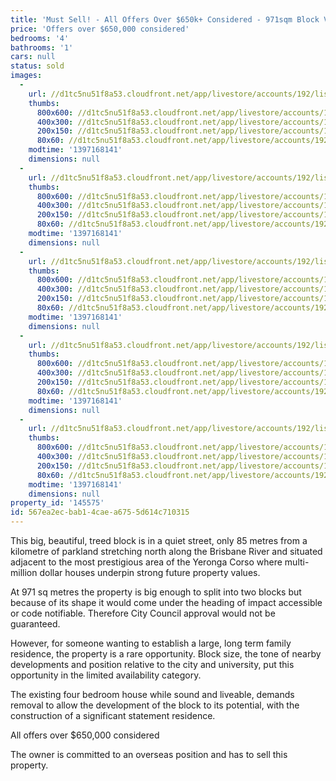 ```yaml
---
title: 'Must Sell! - All Offers Over $650k+ Considered - 971sqm Block Very Close to Corso'
price: 'Offers over $650,000 considered'
bedrooms: '4'
bathrooms: '1'
cars: null
status: sold
images:
  -
    url: //d1tc5nu51f8a53.cloudfront.net/app/livestore/accounts/192/listings/98013/images/105781628-1_8999904995_20140411040958.jpg
    thumbs:
      800x600: //d1tc5nu51f8a53.cloudfront.net/app/livestore/accounts/192/listings/98013/images/105781628-1_8999904995_20140411040958_800x600.jpg
      400x300: //d1tc5nu51f8a53.cloudfront.net/app/livestore/accounts/192/listings/98013/images/105781628-1_8999904995_20140411040958_400x300.jpg
      200x150: //d1tc5nu51f8a53.cloudfront.net/app/livestore/accounts/192/listings/98013/images/105781628-1_8999904995_20140411040958_200x150.jpg
      80x60: //d1tc5nu51f8a53.cloudfront.net/app/livestore/accounts/192/listings/98013/images/105781628-1_8999904995_20140411040958_80x60.jpg
    modtime: '1397168141'
    dimensions: null
  -
    url: //d1tc5nu51f8a53.cloudfront.net/app/livestore/accounts/192/listings/98013/images/105781628-2_6953849080_20140411041000.jpg
    thumbs:
      800x600: //d1tc5nu51f8a53.cloudfront.net/app/livestore/accounts/192/listings/98013/images/105781628-2_6953849080_20140411041000_800x600.jpg
      400x300: //d1tc5nu51f8a53.cloudfront.net/app/livestore/accounts/192/listings/98013/images/105781628-2_6953849080_20140411041000_400x300.jpg
      200x150: //d1tc5nu51f8a53.cloudfront.net/app/livestore/accounts/192/listings/98013/images/105781628-2_6953849080_20140411041000_200x150.jpg
      80x60: //d1tc5nu51f8a53.cloudfront.net/app/livestore/accounts/192/listings/98013/images/105781628-2_6953849080_20140411041000_80x60.jpg
    modtime: '1397168141'
    dimensions: null
  -
    url: //d1tc5nu51f8a53.cloudfront.net/app/livestore/accounts/192/listings/98013/images/105781628-3_8089147755_20140411040958.jpg
    thumbs:
      800x600: //d1tc5nu51f8a53.cloudfront.net/app/livestore/accounts/192/listings/98013/images/105781628-3_8089147755_20140411040958_800x600.jpg
      400x300: //d1tc5nu51f8a53.cloudfront.net/app/livestore/accounts/192/listings/98013/images/105781628-3_8089147755_20140411040958_400x300.jpg
      200x150: //d1tc5nu51f8a53.cloudfront.net/app/livestore/accounts/192/listings/98013/images/105781628-3_8089147755_20140411040958_200x150.jpg
      80x60: //d1tc5nu51f8a53.cloudfront.net/app/livestore/accounts/192/listings/98013/images/105781628-3_8089147755_20140411040958_80x60.jpg
    modtime: '1397168141'
    dimensions: null
  -
    url: //d1tc5nu51f8a53.cloudfront.net/app/livestore/accounts/192/listings/98013/images/105781628-4_2160826479_20140411041003.jpg
    thumbs:
      800x600: //d1tc5nu51f8a53.cloudfront.net/app/livestore/accounts/192/listings/98013/images/105781628-4_2160826479_20140411041003_800x600.jpg
      400x300: //d1tc5nu51f8a53.cloudfront.net/app/livestore/accounts/192/listings/98013/images/105781628-4_2160826479_20140411041003_400x300.jpg
      200x150: //d1tc5nu51f8a53.cloudfront.net/app/livestore/accounts/192/listings/98013/images/105781628-4_2160826479_20140411041003_200x150.jpg
      80x60: //d1tc5nu51f8a53.cloudfront.net/app/livestore/accounts/192/listings/98013/images/105781628-4_2160826479_20140411041003_80x60.jpg
    modtime: '1397168141'
    dimensions: null
  -
    url: //d1tc5nu51f8a53.cloudfront.net/app/livestore/accounts/192/listings/98013/images/105781628-5_8875410171_20140411041003.jpg
    thumbs:
      800x600: //d1tc5nu51f8a53.cloudfront.net/app/livestore/accounts/192/listings/98013/images/105781628-5_8875410171_20140411041003_800x600.jpg
      400x300: //d1tc5nu51f8a53.cloudfront.net/app/livestore/accounts/192/listings/98013/images/105781628-5_8875410171_20140411041003_400x300.jpg
      200x150: //d1tc5nu51f8a53.cloudfront.net/app/livestore/accounts/192/listings/98013/images/105781628-5_8875410171_20140411041003_200x150.jpg
      80x60: //d1tc5nu51f8a53.cloudfront.net/app/livestore/accounts/192/listings/98013/images/105781628-5_8875410171_20140411041003_80x60.jpg
    modtime: '1397168141'
    dimensions: null
property_id: '145575'
id: 567ea2ec-bab1-4cae-a675-5d614c710315
---
```

This big, beautiful, treed block is in a quiet street, only 85 metres from a kilometre of parkland stretching north along the Brisbane River and situated adjacent to the most prestigious area of the Yeronga Corso where multi-million dollar houses underpin strong future property values.

At 971 sq metres the property is big enough to split into two blocks but because of its shape it would come under the heading of impact accessible or code notifiable. Therefore City Council approval would not be guaranteed.

However, for someone wanting to establish a large, long term family residence, the property is a rare opportunity. Block size, the tone of nearby developments and position relative to the city and university, put this opportunity in the limited availability category.

The existing four bedroom house while sound and liveable, demands removal to allow the development of the block to its potential, with the construction of a significant statement residence.

All offers over $650,000 considered

The owner is committed to an overseas position and has to sell this property.